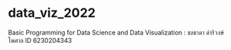 # data_viz_2022
Basic Programming for Data Science and Data Visualization : ชลธาดา ดำริวงษ์ไพศาล ID 6230204343
